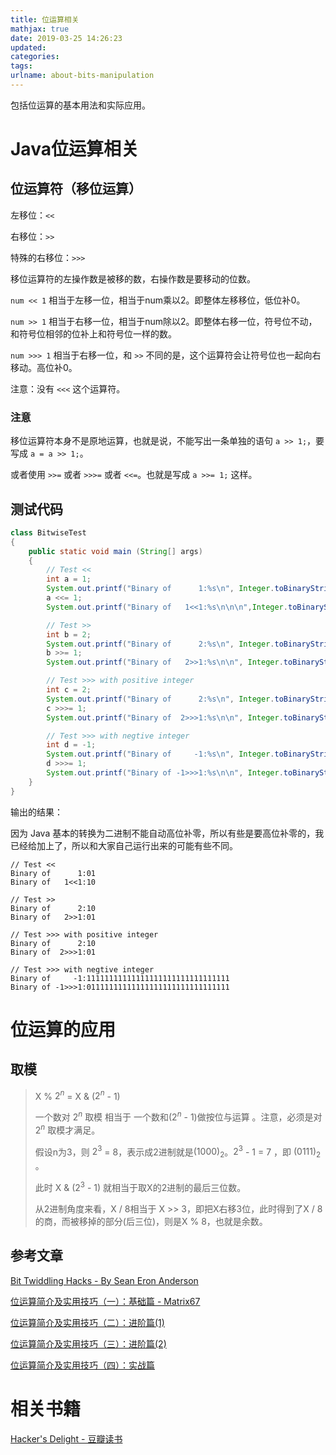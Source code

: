 ```yaml
---
title: 位运算相关
mathjax: true
date: 2019-03-25 14:26:23
updated:
categories:
tags:
urlname: about-bits-manipulation
---
```


包括位运算的基本用法和实际应用。

<!-- more -->

# Java位运算相关

## 位运算符（移位运算）

左移位：`<<`

右移位：`>>`

特殊的右移位：`>>>`

移位运算符的左操作数是被移的数，右操作数是要移动的位数。

`num << 1` 相当于左移一位，相当于num乘以2。即整体左移移位，低位补0。

`num >> 1` 相当于右移一位，相当于num除以2。即整体右移一位，符号位不动，和符号位相邻的位补上和符号位一样的数。

`num >>> 1` 相当于右移一位，和 `>>` 不同的是，这个运算符会让符号位也一起向右移动。高位补0。

注意：没有 `<<<` 这个运算符。

### 注意

移位运算符本身不是原地运算，也就是说，不能写出一条单独的语句 `a >> 1;`，要写成 `a = a >> 1;`。

或者使用 `>>=` 或者 `>>>=` 或者 `<<=`。也就是写成 `a >>= 1;` 这样。

## 测试代码

```java
class BitwiseTest
{
	public static void main (String[] args)
	{
        // Test <<
		int a = 1;
        System.out.printf("Binary of      1:%s\n", Integer.toBinaryString(a));
        a <<= 1;
        System.out.printf("Binary of   1<<1:%s\n\n\n",Integer.toBinaryString(a));

        // Test >>
		int b = 2;
        System.out.printf("Binary of      2:%s\n", Integer.toBinaryString(b));
        b >>= 1;
        System.out.printf("Binary of   2>>1:%s\n\n", Integer.toBinaryString(b));

        // Test >>> with positive integer
		int c = 2;
        System.out.printf("Binary of      2:%s\n", Integer.toBinaryString(c));
        c >>>= 1;
        System.out.printf("Binary of  2>>>1:%s\n\n", Integer.toBinaryString(c));

        // Test >>> with negtive integer
		int d = -1;
        System.out.printf("Binary of     -1:%s\n", Integer.toBinaryString(d));
        d >>>= 1;
        System.out.printf("Binary of -1>>>1:%s\n\n", Integer.toBinaryString(d));
	}
}
```

输出的结果：

因为 Java 基本的转换为二进制不能自动高位补零，所以有些是要高位补零的，我已经给加上了，所以和大家自己运行出来的可能有些不同。

```
// Test <<
Binary of      1:01
Binary of   1<<1:10

// Test >>
Binary of      2:10
Binary of   2>>1:01

// Test >>> with positive integer
Binary of      2:10
Binary of  2>>>1:01

// Test >>> with negtive integer
Binary of     -1:11111111111111111111111111111111
Binary of -1>>>1:01111111111111111111111111111111
```



# 位运算的应用

## 取模

> X % $2^n$ = X & ($2^n$ - 1)
>
> 一个数对 $2^n$ 取模 相当于 一个数和($2^n$ - 1)做按位与运算 。注意，必须是对 $2^n​$ 取模才满足。
>
> 假设n为3，则 $2^3$ = 8，表示成2进制就是$(1000)_2$。$2^3$ - 1 = 7 ，即 $(0111)_2​$。
>
> 此时 X & ($2^3$ - 1) 就相当于取X的2进制的最后三位数。
>
> 从2进制角度来看，X / 8相当于 X >> 3，即把X右移3位，此时得到了X / 8的商，而被移掉的部分(后三位)，则是X % 8，也就是余数。







## 参考文章

[Bit Twiddling Hacks - By Sean Eron Anderson](http://graphics.stanford.edu/~seander/bithacks.html)

[位运算简介及实用技巧（一）：基础篇 - Matrix67](http://www.matrix67.com/blog/archives/263)

[位运算简介及实用技巧（二）：进阶篇(1)](http://www.matrix67.com/blog/archives/264)

[位运算简介及实用技巧（三）：进阶篇(2)](http://www.matrix67.com/blog/archives/266)

[位运算简介及实用技巧（四）：实战篇](http://www.matrix67.com/blog/archives/268)



# 相关书籍

[Hacker's Delight - 豆瓣读书](https://book.douban.com/subject/10756419/)

